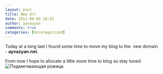 ```yaml
---
layout: post
title: New Url
date: 2011-06-03 18:33
author: ayvazyan
comments: true
categories: [Uncategorized]
---
```

Today at a long last I found some time to move my blog to the  new domain - <strong>ayvazyan.net</strong>.

From now I hope to allocate a little more time to blog so stay tuned <img class="wlEmoticon wlEmoticon-winkingsmile" style="border-style: none;" src="http://ayvazyan.net/wp-content/uploads/2011/06/wlEmoticon-winkingsmile.png" alt="Подмигивающая рожица" />
